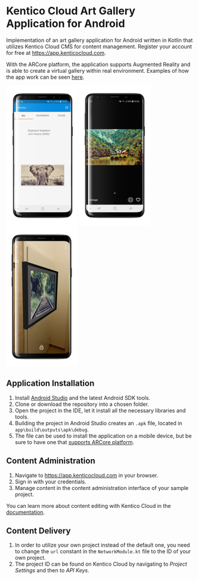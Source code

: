 # Kentico Cloud Art Gallery Application for Android
Implementation of an art gallery application for Android written in Kotlin that utilizes Kentico Cloud CMS for content management. 
Register your account for free at https://app.kenticocloud.com.

With the ARCore platform, the application supports Augmented Reality and is able to create a virtual gallery within real environment.
Examples of how the app work can be seen [here](https://is.muni.cz/th/yabmm/videos.zip).

![list](./screenshots/argalleryList.png)
![detail](./screenshots/argalleryDetail.png)
![ar](./screenshots/argalleryWall.png)

## Application Installation
1. Install [Android Studio](https://developer.android.com/studio/) and the latest Android SDK tools. 
2. Clone or download the repository into a chosen folder. 
3. Open the project in the IDE, let it install all the necessary libraries and tools. 
4. Building the project in Android Studio creates an `.apk` file, located in `app\build\outputs\apk\debug`.
5. The file can be used to install the application on a mobile device, but be sure to have one that [supports ARCore platform](https://developers.google.com/ar/discover/supported-devices).

## Content Administration
1. Navigate to https://app.kenticocloud.com in your browser.
2. Sign in with your credentials.
3. Manage content in the content administration interface of your sample project.

You can learn more about content editing with Kentico Cloud in the [documentation](https://developer.kenticocloud.com/docs).

## Content Delivery
1. In order to utilize your own project instead of the default one, you need to change the `url` constant in the `NetworkModule.kt` file to the ID of your own project.
2. The project ID can be found on Kentico Cloud by navigating to *Project Settings* and then to *API Keys*.
